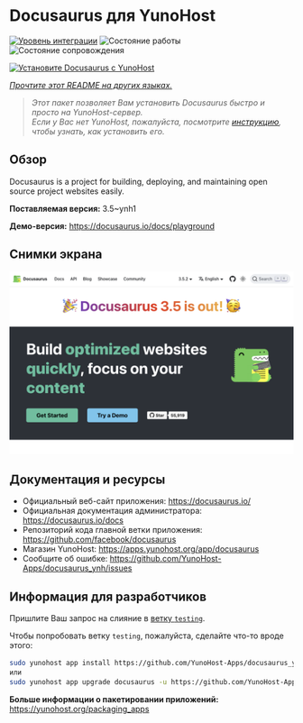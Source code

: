 <!--
Важно: этот README был автоматически сгенерирован <https://github.com/YunoHost/apps/tree/master/tools/readme_generator>
Он НЕ ДОЛЖЕН редактироваться вручную.
-->

# Docusaurus для YunoHost

[![Уровень интеграции](https://dash.yunohost.org/integration/docusaurus.svg)](https://ci-apps.yunohost.org/ci/apps/docusaurus/) ![Состояние работы](https://ci-apps.yunohost.org/ci/badges/docusaurus.status.svg) ![Состояние сопровождения](https://ci-apps.yunohost.org/ci/badges/docusaurus.maintain.svg)

[![Установите Docusaurus с YunoHost](https://install-app.yunohost.org/install-with-yunohost.svg)](https://install-app.yunohost.org/?app=docusaurus)

*[Прочтите этот README на других языках.](./ALL_README.md)*

> *Этот пакет позволяет Вам установить Docusaurus быстро и просто на YunoHost-сервер.*  
> *Если у Вас нет YunoHost, пожалуйста, посмотрите [инструкцию](https://yunohost.org/install), чтобы узнать, как установить его.*

## Обзор

Docusaurus is a project for building, deploying, and maintaining open source project websites easily.

**Поставляемая версия:** 3.5~ynh1

**Демо-версия:** <https://docusaurus.io/docs/playground>

## Снимки экрана

![Снимок экрана Docusaurus](./doc/screenshots/screenshot.png)

## Документация и ресурсы

- Официальный веб-сайт приложения: <https://docusaurus.io/>
- Официальная документация администратора: <https://docusaurus.io/docs>
- Репозиторий кода главной ветки приложения: <https://github.com/facebook/docusaurus>
- Магазин YunoHost: <https://apps.yunohost.org/app/docusaurus>
- Сообщите об ошибке: <https://github.com/YunoHost-Apps/docusaurus_ynh/issues>

## Информация для разработчиков

Пришлите Ваш запрос на слияние в [ветку `testing`](https://github.com/YunoHost-Apps/docusaurus_ynh/tree/testing).

Чтобы попробовать ветку `testing`, пожалуйста, сделайте что-то вроде этого:

```bash
sudo yunohost app install https://github.com/YunoHost-Apps/docusaurus_ynh/tree/testing --debug
или
sudo yunohost app upgrade docusaurus -u https://github.com/YunoHost-Apps/docusaurus_ynh/tree/testing --debug
```

**Больше информации о пакетировании приложений:** <https://yunohost.org/packaging_apps>
